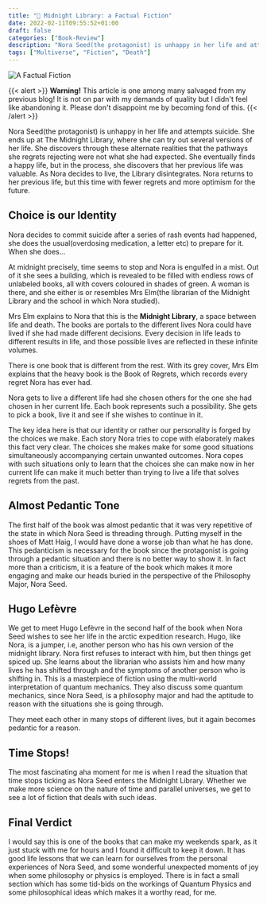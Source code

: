 ```yaml
---
title: "📙 Midnight Library: a Factual Fiction"
date: 2022-02-11T09:55:52+01:00
draft: false
categories: ["Book-Review"]
description: "Nora Seed(the protagonist) is unhappy in her life and attempts suicide. She ends up at The Midnight Library, where she can try out several versions of her life. She discovers ..."
tags: ["Multiverse", "Fiction", "Death"]
---
```


![A Factual Fiction](img/A-Factual-Fiction.png)

{{< alert >}}
**Warning!** This article is one among many salvaged from my previous blog! It is not on par with my demands of quality but I didn't feel like abandoning it. Please don't disappoint me by becoming fond of this.
{{< /alert >}}

Nora Seed(the protagonist) is unhappy in her life and attempts suicide. She ends up at The Midnight Library, where she can try out several versions of her life. She discovers through these alternate realities that the pathways she regrets rejecting were not what she had expected. She eventually finds a happy life, but in the process, she discovers that her previous life was valuable. As Nora decides to live, the Library disintegrates. Nora returns to her previous life, but this time with fewer regrets and more optimism for the future.

## Choice is our Identity
Nora decides to commit suicide after a series of rash events had happened, she does the usual(overdosing medication, a letter etc) to prepare for it. When she does...

At midnight precisely, time seems to stop and Nora is engulfed in a mist. Out of it she sees a building, which is revealed to be filled with endless rows of unlabeled books, all with covers coloured in shades of green. A woman is there, and she either is or resembles Mrs Elm(the librarian of the Midnight Library and the school in which Nora studied).

Mrs Elm explains to Nora that this is the **Midnight Library**, a space between life and death. The books are portals to the different lives Nora could have lived if she had made different decisions. Every decision in life leads to different results in life, and those possible lives are reflected in these infinite volumes.

There is one book that is different from the rest. With its grey cover, Mrs Elm explains that the heavy book is the Book of Regrets, which records every regret Nora has ever had.

Nora gets to live a different life had she chosen others for the one she had chosen in her current life. Each book represents such a possibility. She gets to pick a book, live it and see if she wishes to continue in it.

The key idea here is that our identity or rather our personality is forged by the choices we make. Each story Nora tries to cope with elaborately makes this fact very clear. The choices she makes make for some good situations simultaneously accompanying certain unwanted outcomes. Nora copes with such situations only to learn that the choices she can make now in her current life can make it much better than trying to live a life that solves regrets from the past.

## Almost Pedantic Tone
The first half of the book was almost pedantic that it was very repetitive of the state in which Nora Seed is threading through. Putting myself in the shoes of Matt Haig, I would have done a worse job than what he has done. This pedanticism is necessary for the book since the protagonist is going through a pedantic situation and there is no better way to show it. In fact more than a criticism, it is a feature of the book which makes it more engaging and make our heads buried in the perspective of the Philosophy Major, Nora Seed.

## Hugo Lefèvre
We get to meet Hugo Lefèvre in the second half of the book when Nora Seed wishes to see her life in the arctic expedition research. Hugo, like Nora, is a jumper, i.e, another person who has his own version of the midnight library. Nora first refuses to interact with him, but then things get spiced up. She learns about the librarian who assists him and how many lives he has shifted through and the symptoms of another person who is shifting in. This is a masterpiece of fiction using the multi-world interpretation of quantum mechanics. They also discuss some quantum mechanics, since Nora Seed, is a philosophy major and had the aptitude to reason with the situations she is going through.

They meet each other in many stops of different lives, but it again becomes pedantic for a reason.

## Time Stops!
The most fascinating aha moment for me is when I read the situation that time stops ticking as Nora Seed enters the Midnight Library. Whether we make more science on the nature of time and parallel universes, we get to see a lot of fiction that deals with such ideas.

## Final Verdict
I would say this is one of the books that can make my weekends spark, as it just stuck with me for hours and I found it difficult to keep it down. It has good life lessons that we can learn for ourselves from the personal experiences of Nora Seed, and some wonderful unexpected moments of joy when some philosophy or physics is employed. There is in fact a small section which has some tid-bids on the workings of Quantum Physics and some philosophical ideas which makes it a worthy read, for me.
